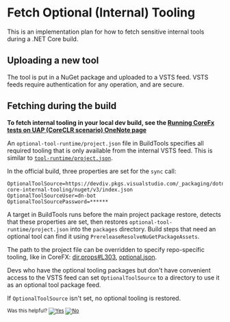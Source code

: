 # Fetch Optional (Internal) Tooling

This is an implementation plan for how to fetch sensitive internal tools during a .NET Core build.

## Uploading a new tool

The tool is put in a NuGet package and uploaded to a VSTS feed. VSTS feeds require authentication for any operation, and are secure.

## Fetching during the build

**To fetch internal tooling in your local dev build, see the [Running CoreFx tests on UAP (CoreCLR scenario) OneNote page
](https://microsoft.sharepoint.com/teams/netfx/corefx/_layouts/OneNote.aspx?id=%2Fteams%2Fnetfx%2Fcorefx%2FDocuments%2FCoreFx%20Notes&wd=target%28Engineering%2FNet%20Standard%202.0.one%7CD8792BD0-63D5-4D0F-8EF0-B0F8444F49CD%2FRunning%20CoreFx%20tests%20on%20UAP%20%28CoreCLR%20scenario%5C%29%7C48A101A6-5621-4131-A49C-DA95C155D126%2F%29)**

An `optional-tool-runtime/project.json` file in BuildTools specifies all required tooling that is only available from the internal VSTS feed. This is similar to [`tool-runtime/project.json`](https://github.com/dotnet/buildtools/blob/6a1400e631a097587246e973973e9fafe7ab6254/src/Microsoft.DotNet.Build.Tasks/PackageFiles/tool-runtime/project.json).

In the official build, three properties are set for the `sync` call:

```
OptionalToolSource=https://devdiv.pkgs.visualstudio.com/_packaging/dotnet-core-internal-tooling/nuget/v3/index.json
OptionalToolSourceUser=dn-bot
OptionalToolSourcePassword=******
```

A target in BuildTools runs before the main project package restore, detects that these properties are set, then restores `optional-tool-runtime/project.json` into the `packages` directory. Build steps that need an optional tool can find it using `PrereleaseResolveNuGetPackageAssets`.

The path to the project file can be overridden to specify repo-specific tooling, like in CoreFX: [dir.props#L303](https://github.com/dotnet/corefx/blob/30a0f7f753162b89ad110b4beba3fdeda434fe8c/dir.props#L303), [optional.json](https://github.com/dotnet/corefx/blob/30a0f7f753162b89ad110b4beba3fdeda434fe8c/external/test-runtime/optional.json).

Devs who have the optional tooling packages but don't have convenient access to the VSTS feed can set `OptionalToolSource` to a directory to use it as an optional tool package feed.

If `OptionalToolSource` isn't set, no optional tooling is restored.


<!-- Begin Generated Content: Doc Feedback -->
<sub>Was this helpful? [![Yes](https://helix.dot.net/f/ip/5?p=Documentation%5CProjectDocs%5Cfetch-internal-tooling.md)](https://helix.dot.net/f/p/5?p=Documentation%5CProjectDocs%5Cfetch-internal-tooling.md) [![No](https://helix.dot.net/f/in)](https://helix.dot.net/f/n/5?p=Documentation%5CProjectDocs%5Cfetch-internal-tooling.md)</sub>
<!-- End Generated Content-->
